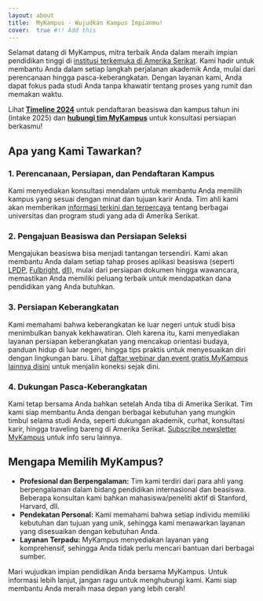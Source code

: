 ```yaml
---
layout: about
title:  MyKampus - Wujudkan Kampus Impianmu!
cover:  true #!! Add this
---
```


Selamat datang di MyKampus, mitra terbaik Anda dalam meraih impian pendidikan tinggi di [institusi terkemuka di Amerika Serikat](info/kampus-top). Kami hadir untuk membantu Anda dalam setiap langkah perjalanan akademik Anda, mulai dari perencanaan hingga pasca-keberangkatan. Dengan layanan kami, Anda dapat fokus pada studi Anda tanpa khawatir tentang proses yang rumit dan memakan waktu. 

Lihat **[Timeline 2024](timeline)** untuk pendaftaran beasiswa dan kampus tahun ini  (intake 2025) dan **[hubungi tim MyKampus](kontak)** untuk konsultasi persiapan berkasmu!

## Apa yang Kami Tawarkan?

### 1. Perencanaan, Persiapan, dan Pendaftaran Kampus

Kami menyediakan konsultasi mendalam untuk membantu Anda memilih kampus yang sesuai dengan minat dan tujuan karir Anda. Tim ahli kami akan memberikan [informasi terkini dan terpercaya](info) tentang berbagai universitas dan program studi yang ada di Amerika Serikat.

### 2. Pengajuan Beasiswa dan Persiapan Seleksi

Mengajukan beasiswa bisa menjadi tantangan tersendiri. Kami akan membantu Anda dalam setiap tahap proses aplikasi beasiswa (seperti [LPDP](https://lpdp.kemenkeu.go.id/), [Fulbright](https://www.aminef.or.id/grants-for-indonesians/fulbright-programs/scholarship/), [dll](info/beasiswa)), mulai dari persiapan dokumen hingga wawancara, memastikan Anda memiliki peluang terbaik untuk mendapatkan dana pendidikan yang Anda butuhkan. 

### 3. Persiapan Keberangkatan

Kami memahami bahwa keberangkatan ke luar negeri untuk studi bisa menimbulkan banyak kekhawatiran. Oleh karena itu, kami menyediakan layanan persiapan keberangkatan yang mencakup orientasi budaya, panduan hidup di luar negeri, hingga tips praktis untuk menyesuaikan diri dengan lingkungan baru. Lihat [daftar webinar dan event gratis MyKampus lainnya disini](events) untuk menjalin koneksi sejak dini.

### 4. Dukungan Pasca-Keberangkatan

Kami tetap bersama Anda bahkan setelah Anda tiba di Amerika Serikat. Tim kami siap membantu Anda dengan berbagai kebutuhan yang mungkin timbul selama studi Anda, seperti dukungan akademik, curhat, konsultasi karir, hingga traveling bareng di Amerika Serikat. [Subscribe newsletter MyKampus](newsletter) untuk info seru lainnya.

## Mengapa Memilih MyKampus?

- **Profesional dan Berpengalaman:** Tim kami terdiri dari para ahli yang berpengalaman dalam bidang pendidikan internasional dan beasiswa. Beberapa konsultan kami bahkan mahasiswa/peneliti aktif di Stanford, Harvard, dll.
- **Pendekatan Personal:** Kami memahami bahwa setiap individu memiliki kebutuhan dan tujuan yang unik, sehingga kami menawarkan layanan yang disesuaikan dengan kebutuhan Anda.
- **Layanan Terpadu:** MyKampus menyediakan layanan yang komprehensif, sehingga Anda tidak perlu mencari bantuan dari berbagai sumber.

Mari wujudkan impian pendidikan Anda bersama MyKampus. Untuk informasi lebih lanjut, jangan ragu untuk menghubungi kami. Kami siap membantu Anda meraih masa depan yang lebih cerah!
